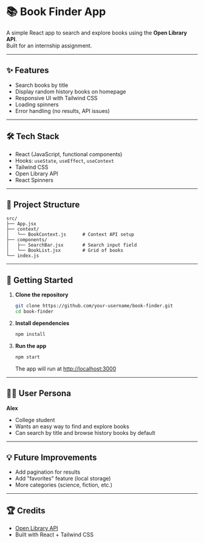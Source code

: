 # 📚 Book Finder App

A simple React app to search and explore books using the **Open Library API**.  
Built for an internship assignment.

---

## ✨ Features

- Search books by title
- Display random history books on homepage
- Responsive UI with Tailwind CSS
- Loading spinners
- Error handling (no results, API issues)

---

## 🛠️ Tech Stack

- React (JavaScript, functional components)
- Hooks: `useState`, `useEffect`, `useContext`
- Tailwind CSS
- Open Library API
- React Spinners

---

## 📂 Project Structure

```
src/
├── App.jsx
├── context/
│   └── BookContext.js      # Context API setup
├── components/
│   ├── SearchBar.jsx       # Search input field
│   └── BookList.jsx        # Grid of books
└── index.js
```

---

## 🚀 Getting Started

1. **Clone the repository**
	```bash
	git clone https://github.com/your-username/book-finder.git
	cd book-finder
	```
2. **Install dependencies**
	```bash
	npm install
	```
3. **Run the app**
	```bash
	npm start
	```
	The app will run at [http://localhost:3000](http://localhost:3000)

---


## 🙋‍♂️ User Persona

**Alex**  
- College student  
- Wants an easy way to find and explore books  
- Can search by title and browse history books by default

---

## 💡 Future Improvements

- Add pagination for results
- Add "favorites" feature (local storage)
- More categories (science, fiction, etc.)

---

## 🏆 Credits

- [Open Library API](https://openlibrary.org/developers/api)
- Built with React + Tailwind CSS